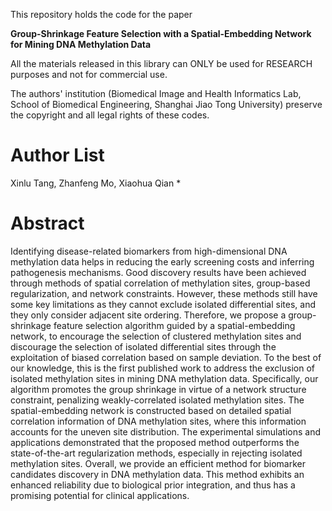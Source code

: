 This repository holds the code for the paper

**Group-Shrinkage Feature Selection with a Spatial-Embedding Network for Mining DNA Methylation Data**

All the materials released in this library can ONLY be used for RESEARCH purposes and not for commercial use.

The authors' institution (Biomedical Image and Health Informatics Lab, School of Biomedical Engineering, Shanghai Jiao Tong University) preserve the copyright and all legal rights of these codes.

# Author List

Xinlu Tang, Zhanfeng Mo, Xiaohua Qian  *

# Abstract

Identifying disease-related biomarkers from high-dimensional DNA methylation data helps in reducing the early screening costs and inferring pathogenesis mechanisms. Good discovery results have been achieved through methods of spatial correlation of methylation sites, group-based regularization, and network constraints. However, these methods still have some key limitations as they cannot exclude isolated differential sites, and they only consider adjacent site ordering. Therefore, we propose a group-shrinkage feature selection algorithm guided by a spatial-embedding network, to encourage the selection of clustered methylation sites and discourage the selection of isolated differential sites through the exploitation of biased correlation based on sample deviation. To the best of our knowledge, this is the first published work to address the exclusion of isolated methylation sites in mining DNA methylation data. Specifically, our algorithm promotes the group shrinkage in virtue of a network structure constraint, penalizing weakly-correlated isolated methylation sites. The spatial-embedding network is constructed based on detailed spatial correlation information of DNA methylation sites, where this information accounts for the uneven site distribution. The experimental simulations and applications demonstrated that the proposed method outperforms the state-of-the-art regularization methods, especially in rejecting isolated methylation sites. Overall, we provide an efficient method for biomarker candidates discovery in DNA methylation data. This method exhibits an enhanced reliability due to biological prior integration, and thus has a promising potential for clinical applications.
